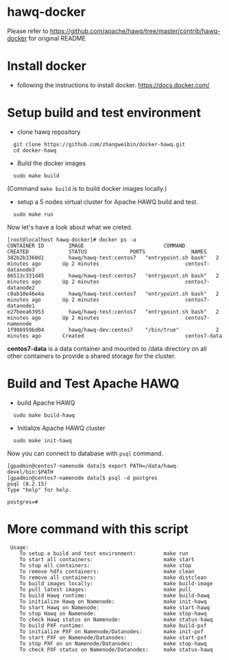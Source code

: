 # hawq-docker

Please refer to https://github.com/apache/hawq/tree/master/contrib/hawq-docker for original README

# Install docker
* following the instructions to install docker.
https://docs.docker.com/

# Setup build and test environment
* clone hawq repository
```
  git clone https://github.com/zhangweibin/docker-hawq.git
  cd docker-hawq
```
* Build the docker images
```
  sudo make build
``` 
(Command `make build` is to build docker images locally.)
* setup a 5 nodes virtual cluster for Apache HAWQ build and test.
```
  sudo make run
```
Now let's have a look about what we creted.
```
[root@localhost hawq-docker]# docker ps -a
CONTAINER ID        IMAGE                          COMMAND                CREATED             STATUS              PORTS               NAMES
382b2b3360d1        hawq/hawq-test:centos7   "entrypoint.sh bash"   2 minutes ago       Up 2 minutes                            centos7-datanode3
86513c331d45        hawq/hawq-test:centos7   "entrypoint.sh bash"   2 minutes ago       Up 2 minutes                            centos7-datanode2
c0ab10e46e4a        hawq/hawq-test:centos7   "entrypoint.sh bash"   2 minutes ago       Up 2 minutes                            centos7-datanode1
e27beea63953        hawq/hawq-test:centos7   "entrypoint.sh bash"   2 minutes ago       Up 2 minutes                            centos7-namenode
1f986959bd04        hawq/hawq-dev:centos7    "/bin/true"            2 minutes ago       Created                                 centos7-data
```
**centos7-data** is a data container and mounted to /data directory on all other containers to provide a shared storage for the cluster. 

# Build and Test Apache HAWQ
* build Apache HAWQ
```
  sudo make build-hawq
```
* Initialize Apache HAWQ cluster
```
  sudo make init-hawq
```
Now you can connect to database with `psql` command.
```
[gpadmin@centos7-namenode data]$ export PATH=/data/hawq-devel/bin:$PATH
[gpadmin@centos7-namenode data]$ psql -d postgres
psql (8.2.15)
Type "help" for help.

postgres=# 
```

# More command with this script
```
 Usage:
    To setup a build and test environment:         make run
    To start all containers:                       make start
    To stop all containers:                        make stop
    To remove hdfs containers:                     make clean
    To remove all containers:                      make distclean
    To build images locally:                       make build-image
    To pull latest images:                         make pull
    To build Hawq runtime:                         make build-hawq
    To initialize Hawq on Namenode:                make init-hawq
    To start Hawq on Namenode:                     make start-hawq
    To stop Hawq on Namenode:                      make stop-hawq
    To check Hawq status on Namenode:              make status-hawq
    To build PXF runtime:                          make build-pxf
    To initialize PXF on Namenode/Datanodes:       make init-pxf
    To start PXF on Namenode/Datanodes:            make start-pxf
    To stop PXF on on Namenode/Datanodes:          make stop-hawq
    To check PXF status on Namenode/Datanodes:     make status-hawq
```
